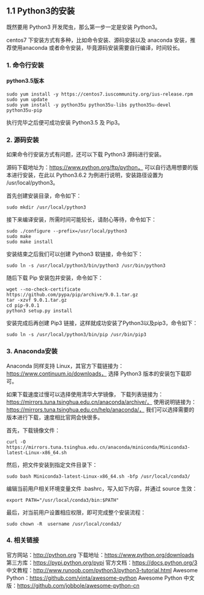 ## 1.1 Python3的安装

既然要用 Python3 开发爬虫，那么第一步一定是安装 Python3。

centos7 下安装方式有多种，比如命令安装、源码安装以及 anaconda 安装，推荐使用anaconda 或者命令安装，毕竟源码安装需要自行编译，时间较长。

### 1. 命令行安装
#### python3.5版本

```
sudo yum install -y https://centos7.iuscommunity.org/ius-release.rpm
sudo yum update
sudo yum install -y python35u python35u-libs python35u-devel python35u-pip
```

执行完毕之后便可成功安装 Python3.5 及 Pip3。

### 2. 源码安装
如果命令行安装方式有问题，还可以下载 Python3 源码进行安装。

源码下载地址为：https://www.python.org/ftp/python， 可以自行选用想要的版本进行安装，在此以 Python3.6.2 为例进行说明，安装路径设置为 /usr/local/python3。

首先创建安装目录，命令如下：

`sudo mkdir /usr/local/python3`

接下来编译安装，所需时间可能较长，请耐心等待，命令如下：

```
sudo ./configure --prefix=/usr/local/python3
sudo make
sudo make install
```

安装结束之后我们可以创建 Python3 软链接，命令如下：

`sudo ln -s /usr/local/python3/bin/python3 /usr/bin/python3`

随后下载 Pip 安装包并安装，命令如下：

```
wget --no-check-certificate https://github.com/pypa/pip/archive/9.0.1.tar.gz
tar -xzvf 9.0.1.tar.gz
cd pip-9.0.1
python3 setup.py install
```

安装完成后再创建 Pip3 链接，这样就成功安装了Python3以及pip3，命令如下：

`sudo ln -s /usr/local/python3/bin/pip /usr/bin/pip3`

### 3. Anaconda安装
Anaconda 同样支持 Linux，其官方下载链接为：https://www.continuum.io/downloads， 选择 Python3 版本的安装包下载即可。

如果下载速度过慢可以选择使用清华大学镜像，
下载列表链接为：https://mirrors.tuna.tsinghua.edu.cn/anaconda/archive/，
使用说明链接为：https://mirrors.tuna.tsinghua.edu.cn/help/anaconda/，
我们可以选择需要的版本进行下载，速度相比官网会快很多。

首先，下载镜像文件：

`curl -O https://mirrors.tuna.tsinghua.edu.cn/anaconda/miniconda/Miniconda3-latest-Linux-x86_64.sh`

然后，把文件安装到指定文件目录下：

`sudo bash Miniconda3-latest-Linux-x86_64.sh -bfp /usr/local/conda3/`

编辑当前用户相关环境变量文件 .bashrc，写入如下内容，并通过 source 生效：

`export PATH="/usr/local/conda3/bin:$PATH"`

最后，对当前用户设置相应权限，即可完成整个安装流程：

`sudo chown -R  username /usr/local/conda3/`

### 4. 相关链接

官方网站：http://python.org
下载地址：https://www.python.org/downloads
第三方库：https://pypi.python.org/pypi
官方文档：https://docs.python.org/3
中文教程：http://www.runoob.com/python3/python3-tutorial.html
Awesome Python：https://github.com/vinta/awesome-python
Awesome Python 中文版：https://github.com/jobbole/awesome-python-cn